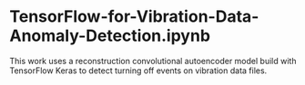 # TensorFlow-for-Vibration-Data-Anomaly-Detection.ipynb
This work uses a reconstruction convolutional autoencoder model build with TensorFlow Keras to detect turning off events on vibration data files.
